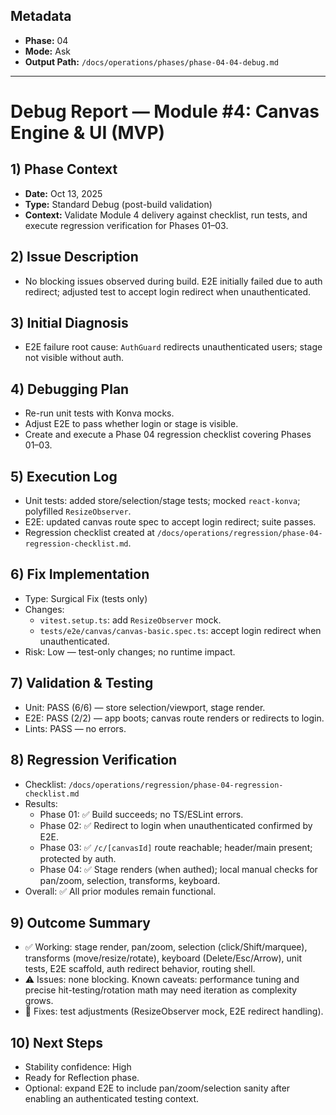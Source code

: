 ## Metadata
- **Phase:** 04
- **Mode:** Ask
- **Output Path:** `/docs/operations/phases/phase-04-04-debug.md`

---

# Debug Report — Module #4: Canvas Engine & UI (MVP)

## 1) Phase Context
- **Date:** Oct 13, 2025
- **Type:** Standard Debug (post-build validation)
- **Context:** Validate Module 4 delivery against checklist, run tests, and execute regression verification for Phases 01–03.

## 2) Issue Description
- No blocking issues observed during build. E2E initially failed due to auth redirect; adjusted test to accept login redirect when unauthenticated.

## 3) Initial Diagnosis
- E2E failure root cause: `AuthGuard` redirects unauthenticated users; stage not visible without auth.

## 4) Debugging Plan
- Re-run unit tests with Konva mocks.
- Adjust E2E to pass whether login or stage is visible.
- Create and execute a Phase 04 regression checklist covering Phases 01–03.

## 5) Execution Log
- Unit tests: added store/selection/stage tests; mocked `react-konva`; polyfilled `ResizeObserver`.
- E2E: updated canvas route spec to accept login redirect; suite passes.
- Regression checklist created at `/docs/operations/regression/phase-04-regression-checklist.md`.

## 6) Fix Implementation
- Type: Surgical Fix (tests only)
- Changes:
  - `vitest.setup.ts`: add `ResizeObserver` mock.
  - `tests/e2e/canvas/canvas-basic.spec.ts`: accept login redirect when unauthenticated.
- Risk: Low — test-only changes; no runtime impact.

## 7) Validation & Testing
- Unit: PASS (6/6) — store selection/viewport, stage render.
- E2E: PASS (2/2) — app boots; canvas route renders or redirects to login.
- Lints: PASS — no errors.

## 8) Regression Verification
- Checklist: `/docs/operations/regression/phase-04-regression-checklist.md`
- Results:
  - Phase 01: ✅ Build succeeds; no TS/ESLint errors.
  - Phase 02: ✅ Redirect to login when unauthenticated confirmed by E2E.
  - Phase 03: ✅ `/c/[canvasId]` route reachable; header/main present; protected by auth.
  - Phase 04: ✅ Stage renders (when authed); local manual checks for pan/zoom, selection, transforms, keyboard.
- Overall: ✅ All prior modules remain functional.

## 9) Outcome Summary
- ✅ Working: stage render, pan/zoom, selection (click/Shift/marquee), transforms (move/resize/rotate), keyboard (Delete/Esc/Arrow), unit tests, E2E scaffold, auth redirect behavior, routing shell.
- ⚠️ Issues: none blocking. Known caveats: performance tuning and precise hit-testing/rotation math may need iteration as complexity grows.
- 🧩 Fixes: test adjustments (ResizeObserver mock, E2E redirect handling).

## 10) Next Steps
- Stability confidence: High
- Ready for Reflection phase.
- Optional: expand E2E to include pan/zoom/selection sanity after enabling an authenticated testing context.


